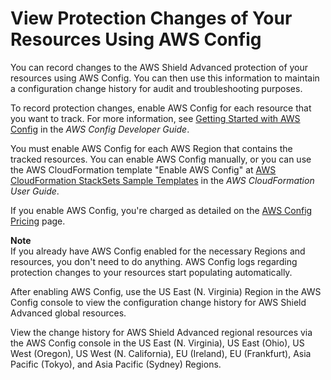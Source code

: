 # View Protection Changes of Your Resources Using AWS Config<a name="ddos-add-config"></a>

You can record changes to the AWS Shield Advanced protection of your resources using AWS Config\. You can then use this information to maintain a configuration change history for audit and troubleshooting purposes\.

To record protection changes, enable AWS Config for each resource that you want to track\. For more information, see [Getting Started with AWS Config](http://docs.aws.amazon.com/config/latest/developerguide/getting-started.html) in the *AWS Config Developer Guide*\.

You must enable AWS Config for each AWS Region that contains the tracked resources\. You can enable AWS Config manually, or you can use the AWS CloudFormation template "Enable AWS Config" at [AWS CloudFormation StackSets Sample Templates](http://docs.aws.amazon.com/AWSCloudFormation/latest/UserGuide/stacksets-sampletemplates.html) in the *AWS CloudFormation User Guide*\.

If you enable AWS Config, you're charged as detailed on the [AWS Config Pricing](https://aws.amazon.com/config/pricing/) page\.

**Note**  
If you already have AWS Config enabled for the necessary Regions and resources, you don't need to do anything\. AWS Config logs regarding protection changes to your resources start populating automatically\.

After enabling AWS Config, use the US East \(N\. Virginia\) Region in the AWS Config console to view the configuration change history for AWS Shield Advanced global resources\. 

View the change history for AWS Shield Advanced regional resources via the AWS Config console in the US East \(N\. Virginia\), US East \(Ohio\), US West \(Oregon\), US West \(N\. California\), EU \(Ireland\), EU \(Frankfurt\), Asia Pacific \(Tokyo\), and Asia Pacific \(Sydney\) Regions\.